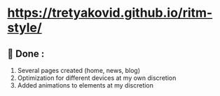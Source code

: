 # https://tretyakovid.github.io/ritm-style/
## 🔭 Done :

1) Several pages created (home, news, blog)
2) Optimization for different devices at my own discretion
3) Added animations to elements at my discretion
